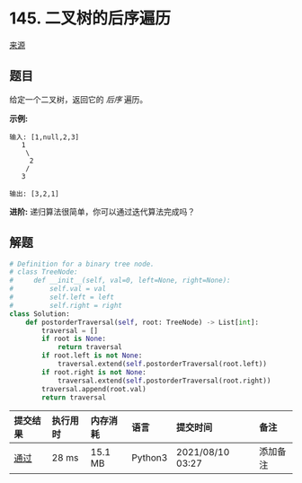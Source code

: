 # 145. 二叉树的后序遍历

[来源](https://leetcode-cn.com/problems/binary-tree-postorder-traversal/)

## 题目

给定一个二叉树，返回它的 *后序* 遍历。

**示例:**

```
输入: [1,null,2,3]  
   1
    \
     2
    /
   3 

输出: [3,2,1]
```

**进阶:** 递归算法很简单，你可以通过迭代算法完成吗？

## 解题

```python
# Definition for a binary tree node.
# class TreeNode:
#     def __init__(self, val=0, left=None, right=None):
#         self.val = val
#         self.left = left
#         self.right = right
class Solution:
    def postorderTraversal(self, root: TreeNode) -> List[int]:
        traversal = []
        if root is None:
            return traversal
        if root.left is not None:
            traversal.extend(self.postorderTraversal(root.left))
        if root.right is not None:
            traversal.extend(self.postorderTraversal(root.right))
        traversal.append(root.val)
        return traversal
```

| 提交结果                                                     | 执行用时 | 内存消耗 | 语言    | 提交时间         | 备注     |
| :----------------------------------------------------------- | :------- | :------- | :------ | :--------------- | :------- |
| [通过](https://leetcode-cn.com/submissions/detail/205166477/) | 28 ms    | 15.1 MB  | Python3 | 2021/08/10 03:27 | 添加备注 |